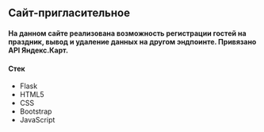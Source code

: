 ## Сайт-пригласительное

#### На данном сайте реализована возможность регистрации гостей на праздник, вывод и удаление данных на другом эндпоинте. Привязано API Яндекс.Карт.

#### Стек
- Flask
- HTML5
- CSS
- Bootstrap
- JavaScript
